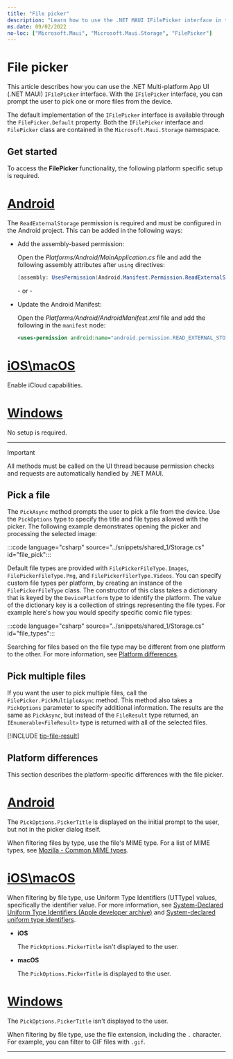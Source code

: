 ```yaml
---
title: "File picker"
description: "Learn how to use the .NET MAUI IFilePicker interface in the Microsoft.Maui.Storage namespace, which lets a user choose one or more files from the device."
ms.date: 09/02/2022
no-loc: ["Microsoft.Maui", "Microsoft.Maui.Storage", "FilePicker"]
---
```


# File picker

This article describes how you can use the .NET Multi-platform App UI (.NET MAUI) `IFilePicker` interface. With the `IFilePicker` interface, you can prompt the user to pick one or more files from the device.

The default implementation of the `IFilePicker` interface is available through the `FilePicker.Default` property. Both the `IFilePicker` interface and `FilePicker` class are contained in the `Microsoft.Maui.Storage` namespace.

## Get started

To access the **FilePicker** functionality, the following platform specific setup is required.

<!-- markdownlint-disable MD025 -->
# [Android](#tab/android)

The `ReadExternalStorage` permission is required and must be configured in the Android project. This can be added in the following ways:

- Add the assembly-based permission:

  Open the _Platforms/Android/MainApplication.cs_ file and add the following assembly attributes after `using` directives:

  ```csharp
  [assembly: UsesPermission(Android.Manifest.Permission.ReadExternalStorage)]
  ```

  \- or -

- Update the Android Manifest:

  Open the _Platforms/Android/AndroidManifest.xml_ file and add the following in the `manifest` node:

  ```xml
  <uses-permission android:name="android.permission.READ_EXTERNAL_STORAGE" />
  ```
<!-- NOT SUPPORTED
  \- or -

- Use the Android project properties:

  TODO: Check on this value

  Right-click on the Android project and open the project's properties. Under _Android Manifest_ find the **Required permissions:** area and check the **ReadExternalStorage** permission. This will automatically update the _AndroidManifest.xml_ file.
-->

# [iOS\macOS](#tab/ios)

Enable iCloud capabilities.

<!-- To enable iCloud capabilities in the file picker, TODO: follow these [directions](../ios/platform/document-picker.md#enabling-icloud-in-maui). -->

# [Windows](#tab/windows)

No setup is required.

-----
<!-- markdownlint-enable MD025 -->

> [!IMPORTANT]
> All methods must be called on the UI thread because permission checks and requests are automatically handled by .NET MAUI.

## Pick a file

The `PickAsync` method prompts the user to pick a file from the device. Use the `PickOptions` type to specify the title and file types allowed with the picker. The following example demonstrates opening the picker and processing the selected image:

:::code language="csharp" source="../snippets/shared_1/Storage.cs" id="file_pick":::

Default file types are provided with `FilePickerFileType.Images`, `FilePickerFileType.Png`, and `FilePickerFilerType.Videos`. You can specify custom file types per platform, by creating an instance of the `FilePickerFileType` class. The constructor of this class takes a dictionary that is keyed by the `DevicePlatform` type to identify the platform. The value of the dictionary key is a collection of strings representing the file types. For example here's how you would specify specific comic file types:

:::code language="csharp" source="../snippets/shared_1/Storage.cs" id="file_types":::

Searching for files based on the file type may be different from one platform to the other. For more information, see [Platform differences](#platform-differences).

## Pick multiple files

If you want the user to pick multiple files, call the `FilePicker.PickMultipleAsync` method. This method also takes a `PickOptions` parameter to specify additional information. The results are the same as `PickAsync`, but instead of the `FileResult` type returned, an `IEnumerable<FileResult>` type is returned with all of the selected files.

[!INCLUDE [tip-file-result](../includes/tip-file-result.md)]

## Platform differences

This section describes the platform-specific differences with the file picker.

<!-- markdownlint-disable MD025 -->
# [Android](#tab/android)

The `PickOptions.PickerTitle` is displayed on the initial prompt to the user, but not in the picker dialog itself.

When filtering files by type, use the file's MIME type. For a list of MIME types, see [Mozilla - Common MIME types](https://developer.mozilla.org/docs/Web/HTTP/Basics_of_HTTP/MIME_types/Common_types).

# [iOS\macOS](#tab/ios)

When filtering by file type, use Uniform Type Identifiers (UTType) values, specifically the identifier value. For more information, see [System-Declared Uniform Type Identifiers (Apple developer archive)](https://developer.apple.com/library/archive/documentation/Miscellaneous/Reference/UTIRef/Articles/System-DeclaredUniformTypeIdentifiers.html) and [System-declared uniform type identifiers](https://developer.apple.com/documentation/uniformtypeidentifiers/system-declared_uniform_type_identifiers).

- **iOS**

  The `PickOptions.PickerTitle` isn't displayed to the user.

- **macOS**

  The `PickOptions.PickerTitle` is displayed to the user.

# [Windows](#tab/windows)

The `PickOptions.PickerTitle` isn't displayed to the user.

When filtering by file type, use the file extension, including the `.` character. For example, you can filter to GIF files with `.gif`.

-----
